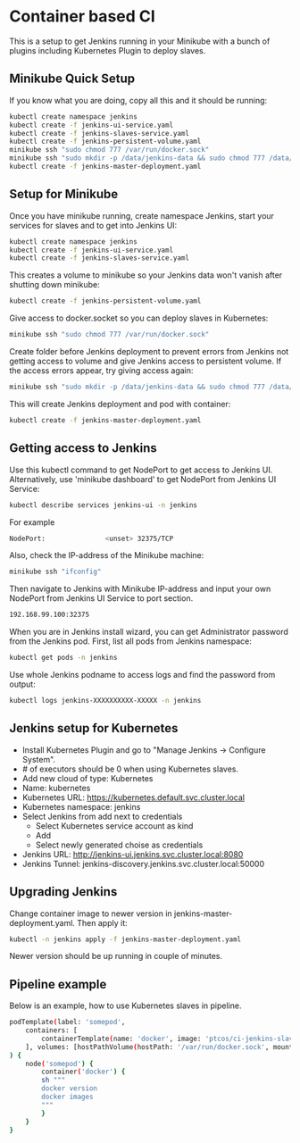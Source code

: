 # Container based CI
This is a setup to get Jenkins running in your Minikube with a bunch of plugins including Kubernetes Plugin to deploy slaves.

## Minikube Quick Setup
If you know what you are doing, copy all this and it should be running:
```sh
kubectl create namespace jenkins
kubectl create -f jenkins-ui-service.yaml
kubectl create -f jenkins-slaves-service.yaml
kubectl create -f jenkins-persistent-volume.yaml
minikube ssh "sudo chmod 777 /var/run/docker.sock"
minikube ssh "sudo mkdir -p /data/jenkins-data && sudo chmod 777 /data/jenkins-data"
kubectl create -f jenkins-master-deployment.yaml
```

## Setup for Minikube
Once you have minikube running, create namespace Jenkins, start your services for slaves and to get into Jenkins UI:
```sh
kubectl create namespace jenkins
kubectl create -f jenkins-ui-service.yaml
kubectl create -f jenkins-slaves-service.yaml
```
This creates a volume to minikube so your Jenkins data won't vanish after shutting down minikube:
```sh
kubectl create -f jenkins-persistent-volume.yaml
```
Give access to docker.socket so you can deploy slaves in Kubernetes:
```sh
minikube ssh "sudo chmod 777 /var/run/docker.sock"
```
Create folder before Jenkins deployment to prevent errors from Jenkins not getting access to volume and give Jenkins access to persistent volume. If the access errors appear, try giving access again:
```sh
minikube ssh "sudo mkdir -p /data/jenkins-data && sudo chmod 777 /data/jenkins-data"
```
This will create Jenkins deployment and pod with container:
```sh
kubectl create -f jenkins-master-deployment.yaml
```

## Getting access to Jenkins
Use this kubectl command to get NodePort to get access to Jenkins UI. Alternatively, use 'minikube dashboard' to get NodePort from Jenkins UI Service:
```sh
kubectl describe services jenkins-ui -n jenkins
```
For example
```sh
NodePort:               <unset> 32375/TCP
```
Also, check the IP-address of the Minikube machine:
```sh
minikube ssh "ifconfig"
```
Then navigate to Jenkins with Minikube IP-address and input your own NodePort from Jenkins UI Service to port section.
```sh
192.168.99.100:32375
```
When you are in Jenkins install wizard, you can get Administrator password from the Jenkins pod. First, list all pods from Jenkins namespace:
```sh
kubectl get pods -n jenkins
```
Use whole Jenkins podname to access logs and find the password from output:
```sh
kubectl logs jenkins-XXXXXXXXXX-XXXXX -n jenkins
```

## Jenkins setup for Kubernetes
- Install Kubernetes Plugin and go to "Manage Jenkins -> Configure System".
- \# of executors should be 0 when using Kubernetes slaves.
- Add new cloud of type: Kubernetes
- Name: kubernetes
- Kubernetes URL: https://kubernetes.default.svc.cluster.local
- Kubernetes namespace: jenkins
- Select Jenkins from add next to credentials
  - Select Kubernetes service account as kind
  - Add
  - Select newly generated choise as credentials
- Jenkins URL: http://jenkins-ui.jenkins.svc.cluster.local:8080
- Jenkins Tunnel: jenkins-discovery.jenkins.svc.cluster.local:50000

## Upgrading Jenkins
Change container image to newer version in jenkins-master-deployment.yaml.
Then apply it:
```sh
kubectl -n jenkins apply -f jenkins-master-deployment.yaml
```
Newer version should be up running in couple of minutes.

## Pipeline example
Below is an example, how to use Kubernetes slaves in pipeline.
```sh
podTemplate(label: 'somepod', 
	containers: [
		containerTemplate(name: 'docker', image: 'ptcos/ci-jenkins-slave:test-1.00', alwaysPullImage: true, ttyEnabled: true, command: '/bin/sh -c', args: 'cat')
	], volumes: [hostPathVolume(hostPath: '/var/run/docker.sock', mountPath: '/var/run/docker.sock')]
) {
    node('somepod') {
		container('docker') {
		sh """
		docker version
		docker images
		"""
		}
	}
}
```
